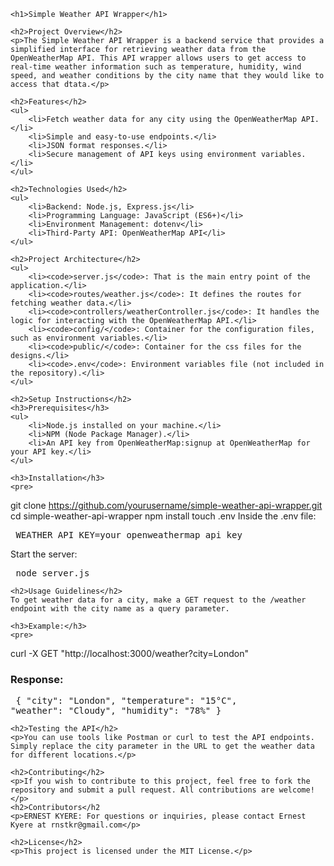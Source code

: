     <h1>Simple Weather API Wrapper</h1>
    
    <h2>Project Overview</h2>
    <p>The Simple Weather API Wrapper is a backend service that provides a simplified interface for retrieving weather data from the OpenWeatherMap API. This API wrapper allows users to get access to real-time weather information such as temperature, humidity, wind speed, and weather conditions by the city name that they would like to access that dtata.</p>
    
    <h2>Features</h2>
    <ul>
        <li>Fetch weather data for any city using the OpenWeatherMap API.</li>
        <li>Simple and easy-to-use endpoints.</li>
        <li>JSON format responses.</li>
        <li>Secure management of API keys using environment variables.</li>
    </ul>
    
    <h2>Technologies Used</h2>
    <ul>
        <li>Backend: Node.js, Express.js</li>
        <li>Programming Language: JavaScript (ES6+)</li>
        <li>Environment Management: dotenv</li>
        <li>Third-Party API: OpenWeatherMap API</li>
    </ul>
    
    <h2>Project Architecture</h2>
    <ul>
        <li><code>server.js</code>: That is the main entry point of the application.</li>
        <li><code>routes/weather.js</code>: It defines the routes for fetching weather data.</li>
        <li><code>controllers/weatherController.js</code>: It handles the logic for interacting with the OpenWeatherMap API.</li>
        <li><code>config/</code>: Container for the configuration files, such as environment variables.</li>
        <li><code>public/</code>: Container for the css files for the designs.</li>
        <li><code>.env</code>: Environment variables file (not included in the repository).</li>
    </ul>
    
    <h2>Setup Instructions</h2>
    <h3>Prerequisites</h3>
    <ul>
        <li>Node.js installed on your machine.</li>
        <li>NPM (Node Package Manager).</li>
        <li>An API key from OpenWeatherMap:signup at OpenWeatherMap for your API key.</li>
    </ul>
    
    <h3>Installation</h3>
    <pre>
git clone https://github.com/yourusername/simple-weather-api-wrapper.git
cd simple-weather-api-wrapper
npm install
touch .env
    </pre>
    Inside the .env file:
    <pre>
WEATHER_API_KEY=your_openweathermap_api_key
    </pre>
    Start the server:
    <pre>
node server.js
    </pre>
    
    <h2>Usage Guidelines</h2>
    To get weather data for a city, make a GET request to the /weather endpoint with the city name as a query parameter.
    
    <h3>Example:</h3>
    <pre>
curl -X GET "http://localhost:3000/weather?city=London"
    </pre>
    <h3>Response:</h3>
    <pre>
{
  "city": "London",
  "temperature": "15°C",
  "weather": "Cloudy",
  "humidity": "78%"
}
    </pre>
    
    <h2>Testing the API</h2>
    <p>You can use tools like Postman or curl to test the API endpoints. Simply replace the city parameter in the URL to get the weather data for different locations.</p>
    
    <h2>Contributing</h2>
    <p>If you wish to contribute to this project, feel free to fork the repository and submit a pull request. All contributions are welcome!</p>
    <h2>Contributors</h2
    <p>ERNEST KYERE: For questions or inquiries, please contact Ernest Kyere at rnstkr@gmail.com</p>
    
    <h2>License</h2>
    <p>This project is licensed under the MIT License.</p>
</body>
</html>
